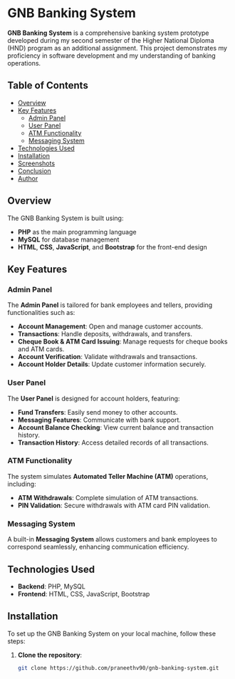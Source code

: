# GNB Banking System

**GNB Banking System** is a comprehensive banking system prototype developed during my second semester of the Higher National Diploma (HND) program as an additional assignment. This project demonstrates my proficiency in software development and my understanding of banking operations.

## Table of Contents
- [Overview](#overview)
- [Key Features](#key-features)
  - [Admin Panel](#admin-panel)
  - [User Panel](#user-panel)
  - [ATM Functionality](#atm-functionality)
  - [Messaging System](#messaging-system)
- [Technologies Used](#technologies-used)
- [Installation](#installation)
- [Screenshots](#screenshots)
- [Conclusion](#conclusion)
- [Author](#author)

## Overview

The GNB Banking System is built using:
- **PHP** as the main programming language
- **MySQL** for database management
- **HTML**, **CSS**, **JavaScript**, and **Bootstrap** for the front-end design

## Key Features

### Admin Panel
The **Admin Panel** is tailored for bank employees and tellers, providing functionalities such as:
- **Account Management**: Open and manage customer accounts.
- **Transactions**: Handle deposits, withdrawals, and transfers.
- **Cheque Book & ATM Card Issuing**: Manage requests for cheque books and ATM cards.
- **Account Verification**: Validate withdrawals and transactions.
- **Account Holder Details**: Update customer information securely.

### User Panel
The **User Panel** is designed for account holders, featuring:
- **Fund Transfers**: Easily send money to other accounts.
- **Messaging Features**: Communicate with bank support.
- **Account Balance Checking**: View current balance and transaction history.
- **Transaction History**: Access detailed records of all transactions.

### ATM Functionality
The system simulates **Automated Teller Machine (ATM)** operations, including:
- **ATM Withdrawals**: Complete simulation of ATM transactions.
- **PIN Validation**: Secure withdrawals with ATM card PIN validation.

### Messaging System
A built-in **Messaging System** allows customers and bank employees to correspond seamlessly, enhancing communication efficiency.

## Technologies Used
- **Backend**: PHP, MySQL
- **Frontend**: HTML, CSS, JavaScript, Bootstrap

## Installation

To set up the GNB Banking System on your local machine, follow these steps:

1. **Clone the repository**:
   ```bash
   git clone https://github.com/praneethv90/gnb-banking-system.git
